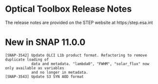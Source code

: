 Optical Toolbox Release Notes
================================

The release notes are provided on the STEP website at https:/step.esa.int

# New in SNAP 11.0.0
    [SNAP-3542] Update OLCI L1b product format. Refactoring to remove duplicate loading of
                data and metadata. "lambda0", "FWHM", "solar_flux" now only available as variables 
                and no longer in metadata. 
    [SNAP-3543] Update S3 SYN AOD format
